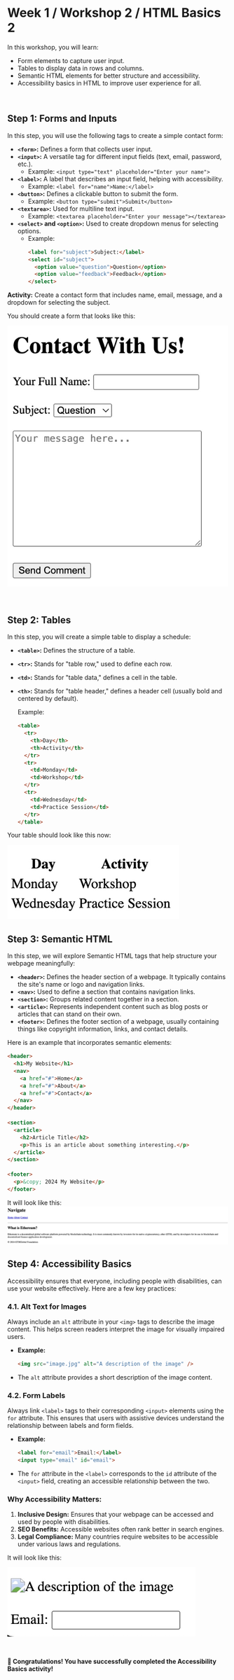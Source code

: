 # **Week 1 / Workshop 2 / HTML Basics 2**

In this workshop, you will learn:
  - Form elements to capture user input.
  - Tables to display data in rows and columns.
  - Semantic HTML elements for better structure and accessibility.
  - Accessibility basics in HTML to improve user experience for all.

<br>

## Step 1: Forms and Inputs

In this step, you will use the following tags to create a simple contact form:

- **`<form>`:** Defines a form that collects user input.
- **`<input>`:** A versatile tag for different input fields (text, email, password, etc.).
  - Example: `<input type="text" placeholder="Enter your name">`
- **`<label>`:** A label that describes an input field, helping with accessibility.
  - Example: `<label for="name">Name:</label>`
- **`<button>`:** Defines a clickable button to submit the form.
  - Example: `<button type="submit">Submit</button>`
- **`<textarea>`:** Used for multiline text input.
  - Example: `<textarea placeholder="Enter your message"></textarea>`
- **`<select>` and `<option>`:** Used to create dropdown menus for selecting options.
  - Example:
    ```html
    <label for="subject">Subject:</label>
    <select id="subject">
      <option value="question">Question</option>
      <option value="feedback">Feedback</option>
    </select>
    ```

**Activity:** Create a contact form that includes name, email, message, and a dropdown for selecting the subject.

You should create a form that looks like this:

![](./step-images/week-1-workshop-2-step-1.jpg)

<br>

## Step 2: Tables

In this step, you will create a simple table to display a schedule:

- **`<table>`:** Defines the structure of a table.
- **`<tr>`:** Stands for "table row," used to define each row.
- **`<td>`:** Stands for "table data," defines a cell in the table.
- **`<th>`:** Stands for "table header," defines a header cell (usually bold and centered by default).

  Example:

  ````html
  <table>
    <tr>
      <th>Day</th>
      <th>Activity</th>
    </tr>
    <tr>
      <td>Monday</td>
      <td>Workshop</td>
    </tr>
    <tr>
      <td>Wednesday</td>
      <td>Practice Session</td>
    </tr>
  </table>
  ```` 
  
Your table should look like this now: 

![](./step-images/week-1-workshop-2-step-2.jpg)
  

## Step 3: Semantic HTML

In this step, we will explore Semantic HTML tags that help structure your webpage meaningfully:

- **`<header>`:** Defines the header section of a webpage. It typically contains the site's name or logo and navigation links.
- **`<nav>`:** Used to define a section that contains navigation links.
- **`<section>`:** Groups related content together in a section.
- **`<article>`:** Represents independent content such as blog posts or articles that can stand on their own.
- **`<footer>`:** Defines the footer section of a webpage, usually containing things like copyright information, links, and contact details.

Here is an example that incorporates semantic elements:

```html
<header>
  <h1>My Website</h1>
  <nav>
    <a href="#">Home</a>
    <a href="#">About</a>
    <a href="#">Contact</a>
  </nav>
</header>

<section>
  <article>
    <h2>Article Title</h2>
    <p>This is an article about something interesting.</p>
  </article>
</section>

<footer>
  <p>&copy; 2024 My Website</p>
</footer>
```

It will look like this: ![](./step-images/week-1-workshop-2-step-3.jpg)


## Step 4: Accessibility Basics

Accessibility ensures that everyone, including people with disabilities, can use your website effectively. Here are a few key practices:

### 4.1. Alt Text for Images

Always include an `alt` attribute in your `<img>` tags to describe the image content. This helps screen readers interpret the image for visually impaired users.

- **Example:**

    ```html
    <img src="image.jpg" alt="A description of the image" />
    ```

- The `alt` attribute provides a short description of the image content.

### 4.2. Form Labels

Always link `<label>` tags to their corresponding `<input>` elements using the `for` attribute. This ensures that users with assistive devices understand the relationship between labels and form fields.

- **Example:**

    ```html
    <label for="email">Email:</label>
    <input type="email" id="email">
    ```

- The `for` attribute in the `<label>` corresponds to the `id` attribute of the `<input>` field, creating an accessible relationship between the two.

### Why Accessibility Matters:

1. **Inclusive Design:** Ensures that your webpage can be accessed and used by people with disabilities.
2. **SEO Benefits:** Accessible websites often rank better in search engines.
3. **Legal Compliance:** Many countries require websites to be accessible under various laws and regulations.

It will look like this:

![](./step-images/week-1-workshop-2-step-4.jpg)

<br>

**🎉 Congratulations! You have successfully completed the Accessibility Basics activity!**
